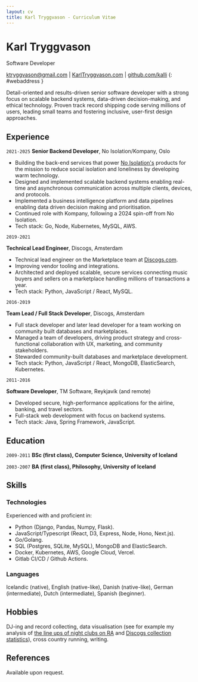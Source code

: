 ```yaml
---
layout: cv
title: Karl Tryggvason - Curriculum Vitae
---
```


# Karl Tryggvason
Software Developer


[ktryggvason@gmail.com](mailto:ktryggvason@gmail.com)
| [KarlTryggvason.com](http://karltryggvason.com)
| [github.com/kalli](http://github.com/kalli)
{: #webaddress }

Detail-oriented and results-driven senior software developer with a strong focus on scalable backend systems, data-driven decision-making, and ethical technology. Proven track record shipping code serving millions of users, leading small teams and fostering inclusive, user-first design approaches.

## Experience

`2021-2025`
__Senior Backend Developer__, No Isolation/Kompany, Oslo

* Building the back-end services that power [No Isolation's](https://www.noisolation.com) products for the mission to reduce social isolation and loneliness by developing warm technology.
* Designed and implemented scalable backend systems enabling real-time and asynchronous communication across multiple clients, devices, and protocols.
* Implemented a business intelligence platform and data pipelines enabling data driven decision making and prioritisation.
* Continued role with Kompany, following a 2024 spin-off from No Isolation.
* Tech stack: Go, Node, Kubernetes, MySQL, AWS.

`2019-2021`

__Technical Lead Engineer__, Discogs, Amsterdam

* Technical lead engineer on the Marketplace team at [Discogs.com](https://discogs.com).
* Improving vendor tooling and integrations.
* Architected and deployed scalable, secure services connecting music buyers and sellers on a marketplace handling millions of transactions a year.
* Tech stack: Python, JavaScript / React, MySQL.

`2016-2019`

__Team Lead / Full Stack Developer__, Discogs, Amsterdam

* Full stack developer and later lead developer for a team working on community built databases and marketplaces.
* Managed a team of developers, driving product strategy and cross-functional collaboration with UX, marketing, and community stakeholders.
* Stewarded community-built databases and marketplace development.
* Tech stack: Python, JavaScript / React, MongoDB, ElasticSearch, Kubernetes.

`2011-2016`

__Software Developer__, TM Software, Reykjavík (and remote)

* Developed secure, high-performance applications for the airline, banking, and travel sectors.
* Full-stack web development with focus on backend systems.
* Tech stack: Java, Spring Framework, JavaScript.


## Education

`2009-2011`
__BSc (first class), Computer Science, University of Iceland__


`2003-2007`
__BA (first class), Philosophy, University of Iceland__


## Skills

### Technologies

Experienced with and proficient in:

* Python (Django, Pandas, Numpy, Flask).
* JavaScript/Typescript (React, D3, Express, Node, Hono, Next.js).
* Go/Golang.
* SQL (Postgres, SQLite, MySQL), MongoDB and ElasticSearch.
* Docker, Kubernetes, AWS, Google Cloud, Vercel.
* Gitlab CI/CD / Github Actions.

### Languages

Icelandic (native), English (native-like), Danish (native-like), German (intermediate), Dutch (intermediate), Spanish (beginner).

## Hobbies

DJ-ing and record collecting, data visualisation (see for example my analysis of [the line ups of night clubs on RA](https://lazilyevaluated.co/clubster-analysis/) and [Discogs collection statistics](https://lazilyevaluated.co/discogs-collection-statistics)), cross country running, writing.

## References

Available upon request.

<!-- ### Footer Last updated: June 2025 -->
